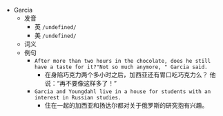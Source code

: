 - Garcia
  - 发音
    - 英 `/undefined/`
    - 美 `/undefined/`
  - 词义
  - 例句
    - `After more than two hours in the chocolate, does he still have a taste for it?"Not so much anymore, " Garcia said.`
      - 在身陷巧克力两个多小时之后，加西亚还有胃口吃巧克力么？ 他说：“再不要像这样多了！”
    - `Garcia and Youngdahl live in a house for students with an interest in Russian studies.`
      - 住在一起的加西亚和扬达尔都对关于俄罗斯的研究抱有兴趣。


